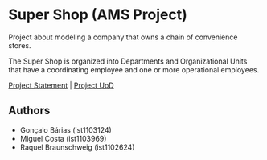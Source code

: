 # Super Shop (AMS Project)

Project about modeling a company that owns a chain of convenience stores.

The Super Shop is organized into Departments and Organizational Units that have a coordinating employee and one or more operational employees.

[Project Statement](docs/project_statement.pdf) | [Project UoD](docs/project_uod.pdf)

## Authors

- Gonçalo Bárias (ist1103124)
- Miguel Costa (ist1103969)
- Raquel Braunschweig (ist1102624)
